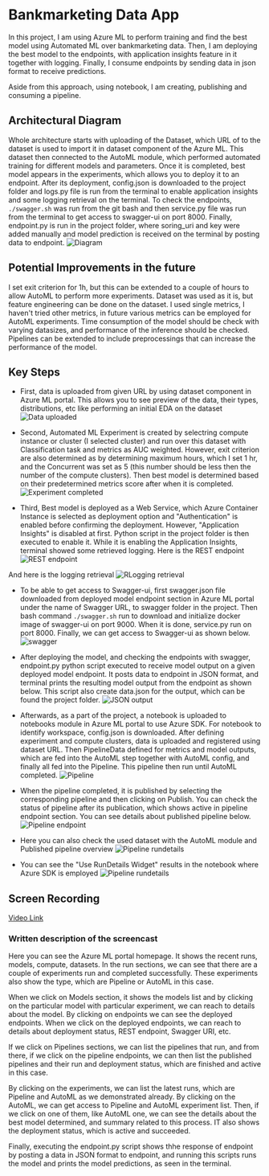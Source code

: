 # Bankmarketing Data App

In this project, I am using Azure ML to perform training and find the best model using Automated ML over bankmarketing data. Then, I am deploying the best model to the endpoints, with application insights feature in it together with logging. Finally, I consume endpoints by sending data in json format to receive predictions. 

Aside from this approach, using notebook, I am creating, publishing and consuming a pipeline.

## Architectural Diagram

Whole architecture starts with uploading of the Dataset, which URL of to the dataset is used to import it in dataset component of the Azure ML. This dataset then connected to the AutoML module, which performed automated training for different models and parameters. Once it is completed, best model appears in the experiments, which allows you to deploy it to an endpoint. After its deployment, config.json is downloaded to the project folder and logs.py file is run from the terminal to enable application insights and some logging retrieval on the terminal. To check the endpoints, ```./swagger.sh``` was run from the git bash and then service.py file was run from the terminal to get access to swagger-ui on port 8000. Finally, endpoint.py is run in the project folder, where soring_uri and key were added manually and model prediction is received on the terminal by posting data to endpoint.
![Diagram](/screenshots/diagram.png)

## Potential Improvements in the future

I set exit criterion for 1h, but this can be extended to a couple of hours to allow AutoML to perform more experiments. Dataset was used as it is, but feature engineering can be done on the dataset. I used single metrics, I haven't tried other metrics, in future various metrics can be employed for AutoML experiments. Time consumption of the model should be check with varying datasizes, and performance of the inference should be checked. Pipelines can be extended to include preprocessings that can increase the performance of the model. 

## Key Steps

* First, data is uploaded from given URL by using dataset component in Azure ML portal. This allows you to see preview of the data, their types, distributions, etc like performing an initial EDA on the dataset
![Data uploaded](/screenshots/image1.png)

* Second, Automated ML Experiment is created by selectring compute instance or cluster (I selected cluster) and run over this dataset with Classification task and metrics as AUC weighted. However, exit criterion are also determined as by determining maximum hours, which I set 1 hr, and the Concurrent was set as 5 (this number should be less then the number of the compute clusters). Then best model is determined based on their predetermined metrics score after when it is completed.
![Experiment completed](/screenshots/image2.png)

* Third, Best model is deployed as a Web Service, which Azure Container Instance is selected as deployment option and "Authentication" is enabled before confirming the deployment. However, "Application Insights" is disabled at first. Python script in the project folder is then executed to enable it. While it is enabling the Application Insights, terminal showed some retrieved logging. 
Here is the REST endpoint
![REST endpoint](/screenshots/image3.png)

And here is the logging retrieval
![RLogging retrieval](/screenshots/image4.png)

* To be able to get access to Swagger-ui, first swagger.json file downloaded from deployed model endpoint section in Azure ML portal under the name of Swagger URL, to swagger folder in the project. Then bash command ```./swagger.sh``` run to download and initialize docker image of swagger-ui on port 9000. When it is done, service.py run on port 8000. Finally, we can get access to Swagger-ui as shown below.
![swagger](/screenshots/image10.png)

* After deploying the model, and checking the endpoints with swagger, endpoint.py python script executed to receive model output on a given deployed model endpoint. It posts data to endpoint in JSON format, and terminal prints the resulting model output from the endpoint as shown below. This script also create data.json for the output, which can be found the project folder.
![JSON output](/screenshots/image5.png)

* Afterwards, as a part of the project, a notebook is uploaded to notebooks module in Azure ML portal to use Azure SDK. For notebook to identify workspace, config.json is downloaded. After defining experiment and compute clusters, data is uploaded and registered using dataset URL. Then PipelineData defined for metrics and model outputs, which are fed into the AutoML step together with AutoML config, and finally all fed into the Pipeline. This pipeline then run until AutoML completed.
![Pipeline](/screenshots/image6.png)

* When the pipeline completed, it is published by selecting the corresponding pipeline and then clicking on Publish. You can check the status of pipeline after its publication, which shows active in pipeline endpoint section. You can see details about published pipeline below.
![Pipeline endpoint](/screenshots/image7.png)

* Here you can also check the used dataset with the AutoML module and Published pipeline overview
![Pipeline rundetails](/screenshots/image9.png)

* You can see the "Use RunDetails Widget" results in the notebook where Azure SDK is employed
![Pipeline rundetails](/screenshots/image8.png)

## Screen Recording
[Video Link](https://drive.google.com/file/d/1OC5Tz9qyelTEwHEP3oeO5x3DbDIq2ep3/view?usp=sharing)

### Written description of the screencast

Here you can see the Azure ML portal homepage. It shows the recent runs, models, compute, datasets. In the run sections, we can see that there are a couple of experiments run and completed successfully. These experiments also show the type, which are Pipeline or AutoML in this case.

When we click on Models section, it shows the models list and by clicking on the particular model with particular experiment, we can reach to details about the model. By clicking on endpoints we can see the deployed endpoints. When we click on the deployed endpoints, we can reach to details about deployment status, REST endpoint, Swagger URI, etc.

If we click on Pipelines sections, we can list the pipelines that run, and from there, if we click on the pipeline endpoints, we can then list the published pipelines and their run and deployment status, which are finished and active in this case.

By clicking on the experiments, we can list the latest runs, which are Pipeline and AutoML as we demonstrated already. By clicking on the AutoML, we can get access to Pipeline and AutoML experiment list. Then, if we click on one of them, like AutoML one, we can see the details about the best model determined, and summary related to this process. IT also shows the deployment status, which is active and succeeded.

Finally, executing the endpoint.py script shows thhe response of endpoint by posting a data in JSON format to endpoint, and running this scripts runs the model and prints the model predictions, as seen in the terminal.